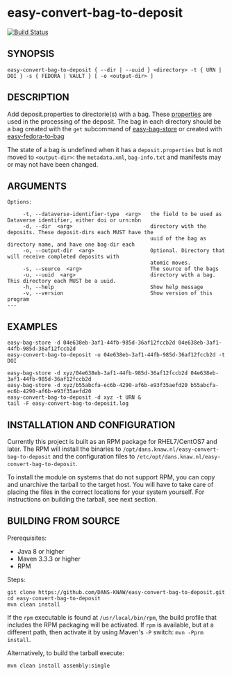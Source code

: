 easy-convert-bag-to-deposit
===========
[![Build Status](https://travis-ci.org/DANS-KNAW/easy-convert-bag-to-deposit.png?branch=master)](https://travis-ci.org/DANS-KNAW/easy-convert-bag-to-deposit)


SYNOPSIS
--------

    easy-convert-bag-to-deposit { --dir | --uuid } <directory> -t { URN | DOI } -s { FEDORA | VAULT } [ -o <output-dir> ]

DESCRIPTION
-----------

Add deposit.properties to directorie(s) with a bag.
These [properties](depositproperties.md) are used in the processing of the deposit.
The bag in each directory should be a bag created with the `get` 
subcommand of [easy-bag-store](https://dans-knaw.github.io/easy-bag-store/)
or created with [easy-fedora-to-bag](https://dans-knaw.github.io/easy-fedora-to-bag/)

The state of a bag is undefined when it has a `deposit.properties` but is not moved to `<output-dir>`:
the `metadata.xml`, `bag-info.txt` and manifests may or may not have been changed. 

ARGUMENTS
---------

    Options:

         -t, --dataverse-identifier-type  <arg>   the field to be used as Dataverse identifier, either doi or urn:nbn
         -d, --dir  <arg>                         directory with the deposits. These deposit-dirs each MUST have the
                                                  uuid of the bag as directory name, and have one bag-dir each
         -o, --output-dir  <arg>                  Optional. Directory that will receive completed deposits with
                                                  atomic moves.
         -s, --source  <arg>                      The source of the bags
         -u, --uuid  <arg>                        directory with a bag. This directory each MUST be a uuid.
         -h, --help                               Show help message
         -v, --version                            Show version of this program
    ---

EXAMPLES
--------

    easy-bag-store -d 04e638eb-3af1-44fb-985d-36af12fccb2d 04e638eb-3af1-44fb-985d-36af12fccb2d
    easy-convert-bag-to-deposit -u 04e638eb-3af1-44fb-985d-36af12fccb2d -t DOI

    easy-bag-store -d xyz/04e638eb-3af1-44fb-985d-36af12fccb2d 04e638eb-3af1-44fb-985d-36af12fccb2d
    easy-bag-store -d xyz/b55abcfa-ec6b-4290-af6b-e93f35aefd20 b55abcfa-ec6b-4290-af6b-e93f35aefd20
    easy-convert-bag-to-deposit -d xyz -t URN &
    tail -F easy-convert-bag-to-deposit.log

INSTALLATION AND CONFIGURATION
------------------------------
Currently this project is built as an RPM package for RHEL7/CentOS7 and later. The RPM will install the binaries to
`/opt/dans.knaw.nl/easy-convert-bag-to-deposit` and the configuration files to `/etc/opt/dans.knaw.nl/easy-convert-bag-to-deposit`. 

To install the module on systems that do not support RPM, you can copy and unarchive the tarball to the target host.
You will have to take care of placing the files in the correct locations for your system yourself. For instructions
on building the tarball, see next section.

BUILDING FROM SOURCE
--------------------
Prerequisites:

* Java 8 or higher
* Maven 3.3.3 or higher
* RPM

Steps:
    
    git clone https://github.com/DANS-KNAW/easy-convert-bag-to-deposit.git
    cd easy-convert-bag-to-deposit 
    mvn clean install

If the `rpm` executable is found at `/usr/local/bin/rpm`, the build profile that includes the RPM 
packaging will be activated. If `rpm` is available, but at a different path, then activate it by using
Maven's `-P` switch: `mvn -Pprm install`.

Alternatively, to build the tarball execute:

    mvn clean install assembly:single
